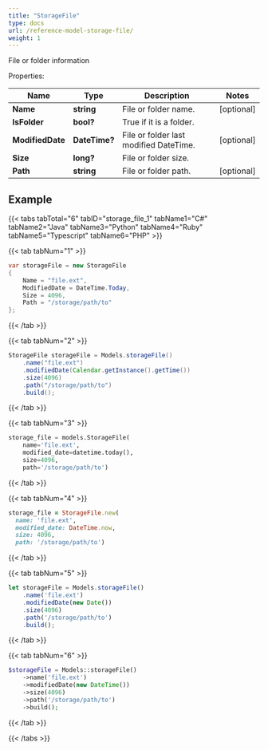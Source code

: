 ```yaml
---
title: "StorageFile"
type: docs
url: /reference-model-storage-file/
weight: 1
---
```

File or folder information

Properties:

Name | Type | Description | Notes
---- | ---- | ----------- | -----
**Name** | **string** | File or folder name. | [optional] 
**IsFolder** | **bool?** | True if it is a folder. | 
**ModifiedDate** | **DateTime?** | File or folder last modified DateTime. | [optional] 
**Size** | **long?** | File or folder size. | 
**Path** | **string** | File or folder path. | [optional] 


## Example

{{< tabs tabTotal="6" tabID="storage_file_1" tabName1="C#" tabName2="Java" tabName3="Python" tabName4="Ruby" tabName5="Typescript" tabName6="PHP" >}}

{{< tab tabNum="1" >}}

```csharp
var storageFile = new StorageFile
{
    Name = "file.ext",
    ModifiedDate = DateTime.Today,
    Size = 4096,
    Path = "/storage/path/to"
};
```

{{< /tab >}}

{{< tab tabNum="2" >}}

```java
StorageFile storageFile = Models.storageFile()
    .name("file.ext")
    .modifiedDate(Calendar.getInstance().getTime())
    .size(4096)
    .path("/storage/path/to")
    .build();
```

{{< /tab >}}

{{< tab tabNum="3" >}}

```python
storage_file = models.StorageFile(
    name='file.ext',
    modified_date=datetime.today(),
    size=4096,
    path='/storage/path/to')
```

{{< /tab >}}

{{< tab tabNum="4" >}}

```ruby
storage_file = StorageFile.new(
  name: 'file.ext',
  modified_date: DateTime.now,
  size: 4096,
  path: '/storage/path/to')
```

{{< /tab >}}

{{< tab tabNum="5" >}}

```typescript
let storageFile = Models.storageFile()
    .name('file.ext')
    .modifiedDate(new Date())
    .size(4096)
    .path('/storage/path/to')
    .build();
```

{{< /tab >}}

{{< tab tabNum="6" >}}

```php
$storageFile = Models::storageFile()
    ->name('file.ext')
    ->modifiedDate(new DateTime())
    ->size(4096)
    ->path('/storage/path/to')
    ->build();
```

{{< /tab >}}

{{< /tabs >}}

